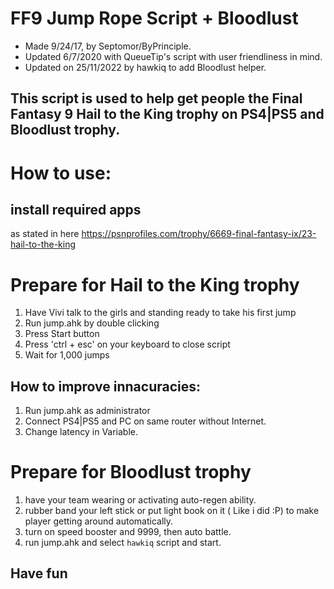 # FF9 Jump Rope Script + Bloodlust

- Made 9/24/17, by Septomor/ByPrinciple.
- Updated 6/7/2020 with QueueTip's script with user friendliness in mind.
- Updated on 25/11/2022 by hawkiq to add Bloodlust helper.

## This script is used to help get people the Final Fantasy 9 Hail to the King trophy on PS4|PS5 and Bloodlust trophy.


# How to use:

## install required apps 
as stated in here
https://psnprofiles.com/trophy/6669-final-fantasy-ix/23-hail-to-the-king

# Prepare for Hail to the King trophy
1. Have Vivi talk to the girls and standing ready to take his first jump
2. Run jump.ahk by double clicking 
3. Press Start button
4. Press 'ctrl + esc' on your keyboard to close script
5. Wait for 1,000 jumps

## How to improve innacuracies:
1. Run jump.ahk as administrator
2. Connect PS4|PS5 and PC on same router without Internet.
3. Change latency in Variable.

# Prepare for Bloodlust trophy
1. have your team wearing or activating auto-regen ability.
2. rubber band your left stick or put light book on it ( Like i did :P) to make player getting around automatically.
3. turn on speed booster and 9999, then auto battle.
4. run jump.ahk and select ```hawkiq``` script and start.


## Have fun
